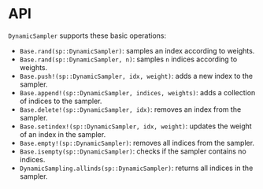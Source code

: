# API

`DynamicSampler` supports these basic operations:

- `Base.rand(sp::DynamicSampler)`: samples an index according to weights.
- `Base.rand(sp::DynamicSampler, n)`: samples `n` indices according to weights.
- `Base.push!(sp::DynamicSampler, idx, weight)`: adds a new index to the sampler.
- `Base.append!(sp::DynamicSampler, indices, weights)`: adds a collection of indices to the sampler.
- `Base.delete!(sp::DynamicSampler, idx)`: removes an index from the sampler.
- `Base.setindex!(sp::DynamicSampler, idx, weight)`: updates the weight of an index in the sampler.
- `Base.empty!(sp::DynamicSampler)`: removes all indices from the sampler.
- `Base.isempty(sp::DynamicSampler)`: checks if the sampler contains no indices.
- `DynamicSampling.allinds(sp::DynamicSampler)`: returns all indices in the sampler.
